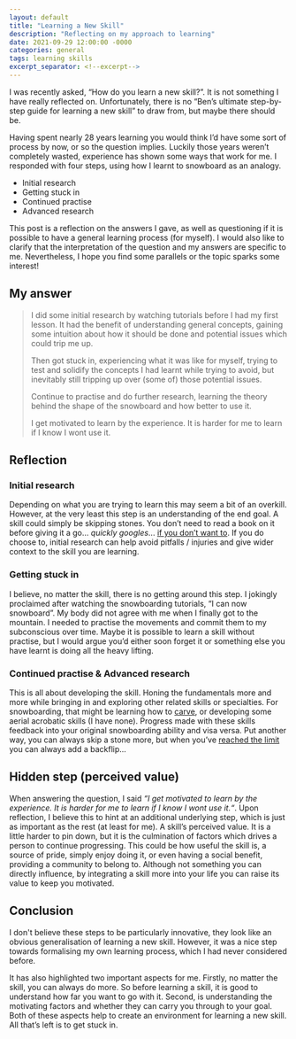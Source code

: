 ```yaml
---
layout: default
title: "Learning a New Skill"
description: "Reflecting on my approach to learning"
date: 2021-09-29 12:00:00 -0000
categories: general
tags: learning skills
excerpt_separator: <!--excerpt-->
---
```


I was recently asked, “How do you learn a new skill?”. It is not something I have really reflected on. Unfortunately, there is no “Ben’s ultimate step-by-step guide for learning a new skill” to draw from, but maybe there should be. 

<!--excerpt-->

Having spent nearly 28 years learning you would think I’d have some sort of process by now, or so the question implies. Luckily those years weren’t completely wasted, experience has shown some ways that work for me. I responded with four steps, using how I learnt to snowboard as an analogy.

- Initial research
- Getting stuck in
- Continued practise
- Advanced research

This post is a reflection on the answers I gave, as well as questioning if it is possible to have a general learning process (for myself). I would also like to clarify that the interpretation of the question and my answers are specific to me. Nevertheless, I hope you find some parallels or the topic sparks some interest!

## My answer

>I did some initial research by watching tutorials before I had my first lesson. It had the benefit of understanding general concepts, gaining some intuition about how it should be done and potential issues which could trip me up.
>
>Then got stuck in, experiencing what it was like for myself, trying to test and solidify the concepts I had learnt while trying to avoid, but inevitably still tripping up over (some of) those potential issues.
>
>Continue to practise and do further research, learning the theory behind the shape of the snowboard and how better to use it. 
>
>I get motivated to learn by the experience. It is harder for me to learn if I know I wont use it.

## Reflection

### Initial research
Depending on what you are trying to learn this may seem a bit of an overkill. However, at the very least this step is an understanding of the end goal. A skill could simply be skipping stones. You don’t need to read a book on it before giving it a go… *quickly googles*... [if you don’t want to](https://www.scribd.com/book/193641915/Stone-Skipping-The-Complete-Guide). If you do choose to, initial research can help avoid pitfalls / injuries and give wider context to the skill you are learning.

### Getting stuck in
I believe, no matter the skill, there is no getting around this step. I jokingly proclaimed after watching the snowboarding tutorials, “I can now snowboard”. My body did not agree with me when I finally got to the mountain. I needed to practise the movements and commit them to my subconscious over time. Maybe it is possible to learn a skill without practise, but I would argue you’d either soon forget it or something else you have learnt is doing all the heavy lifting.

### Continued practise & Advanced research
This is all about developing the skill. Honing the fundamentals more and more while bringing in and exploring other related skills or specialties. For snowboarding, that might be learning how to [carve](https://en.wikipedia.org/wiki/Carved_turn), or developing some aerial acrobatic skills (I have none). Progress made with these skills feedback into your original snowboarding ability and visa versa. Put another way, you can always skip a stone more, but when you’ve [reached the limit](https://www.youtube.com/watch?v=6GWL8Gt-BsQ) you can always add a backflip... 

## Hidden step (perceived value)
When answering the question, I said *“I get motivated to learn by the experience. It is harder for me to learn if I know I wont use it.“*. Upon reflection, I believe this to hint at an additional underlying step, which is just as important as the rest (at least for me). A skill’s perceived value. It is a little harder to pin down, but it is the culmination of factors which drives a person to continue progressing. This could be how useful the skill is, a source of pride, simply enjoy doing it, or even having a social benefit, providing a community to belong to. Although not something you can directly influence, by integrating a skill more into your life you can raise its value to keep you motivated.

## Conclusion

I don't believe these steps to be particularly innovative, they look like an obvious generalisation of learning a new skill. However, it was a nice step towards formalising my own learning process, which I had never considered before. 

It has also highlighted two important aspects for me. Firstly, no matter the skill, you can always do more. So before learning a skill, it is good to understand how far you want to go with it. Second, is understanding the motivating factors and whether they can carry you through to your goal. Both of these aspects help to create an environment for learning a new skill. All that’s left is to get stuck in.
